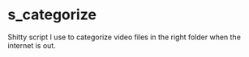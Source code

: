 # s_categorize
Shitty script I use to categorize video files in the right folder when the internet is out.
